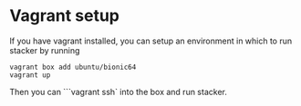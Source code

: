 # Vagrant setup

If you have vagrant installed, you can setup an environment
in which to run stacker by running

```
vagrant box add ubuntu/bionic64
vagrant up
```

Then you can ```vagrant ssh` into the box and run stacker.
